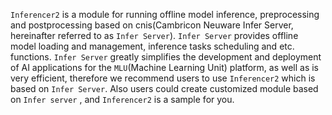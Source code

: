 ``Inferencer2`` is a module for running offline model inference, preprocessing and postprocessing based on cnis(Cambricon Neuware Infer Server, hereinafter referred to as ``Infer Server``).
``Infer Server`` provides offline model loading and management, inference tasks scheduling and etc. functions.
``Infer Server`` greatly simplifies the development and deployment of AI applications for the ``MLU``(Machine Learning Unit) platform, as well as is very efficient, therefore we recommend users to use ``Inferencer2`` which is based on ``Infer Server``. Also users could create customized module based on ``Infer server`` , and ``Inferencer2`` is a sample for you. 